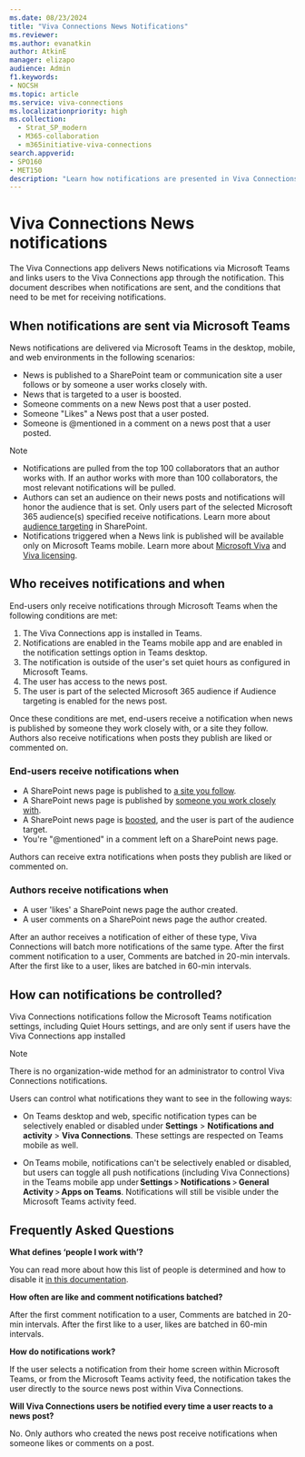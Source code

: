 ```yaml
---
ms.date: 08/23/2024
title: "Viva Connections News Notifications"
ms.reviewer: 
ms.author: evanatkin
author: AtkinE
manager: elizapo
audience: Admin
f1.keywords:
- NOCSH
ms.topic: article
ms.service: viva-connections
ms.localizationpriority: high
ms.collection:
  - Strat_SP_modern
  - M365-collaboration
  - m365initiative-viva-connections
search.appverid:
- SPO160
- MET150
description: "Learn how notifications are presented in Viva Connections across the desktop, mobile, and web environments"
---
```


# Viva Connections News notifications

The Viva Connections app delivers News notifications via Microsoft Teams and links users to the Viva Connections app through the notification. This document describes when notifications are sent, and the conditions that need to be met for receiving notifications.

## When notifications are sent via Microsoft Teams

News notifications are delivered via Microsoft Teams in the desktop, mobile, and web environments in the following scenarios:

- News is published to a SharePoint team or communication site a user follows or by someone a user works closely with.
- News that is targeted to a user is boosted.
- Someone comments on a new News post that a user posted.
- Someone "Likes" a News post that a user posted.
- Someone is @mentioned in a comment on a news post that a user posted.

> [!NOTE]
>
> - Notifications are pulled from the top 100 collaborators that an author works with. If an author works with more than 100 collaborators, the most relevant notifications will be pulled.
> - Authors can set an audience on their news posts and notifications will honor the audience that is set. Only users part of the selected Microsoft 365 audience(s) specified receive notifications. Learn more about [audience targeting](https://support.microsoft.com/office/target-navigation-news-files-links-and-web-parts-to-specific-audiences-33d84cb6-14ed-4e53-a426-74c38ea32293#bmstep2) in SharePoint.
> - Notifications triggered when a News link is published will be available only on Microsoft Teams mobile.
Learn more about [Microsoft Viva](https://www.microsoft.com/microsoft-viva) and [Viva licensing](https://www.microsoft.com/microsoft-viva/pricing).

## Who receives notifications and when

End-users only receive notifications through Microsoft Teams when the following conditions are met:

1. The Viva Connections app is installed in Teams.
2. Notifications are enabled in the Teams mobile app and are enabled in the notification settings option in Teams desktop.
3. The notification is outside of the user's set quiet hours as configured in Microsoft Teams.
4. The user has access to the news post.
5. The user is part of the selected Microsoft 365 audience if Audience targeting is enabled for the news post.

Once these conditions are met, end-users receive a notification when news is published by someone they work closely with, or a site they follow. Authors also receive notifications when posts they publish are liked or commented on.

### End-users receive notifications when

- A SharePoint news page is published to [a site you follow](https://support.microsoft.com/office/find-and-follow-sites-news-and-content-4411e38f-9bc5-4ecc-bd33-3dbe939ac84c).
- A SharePoint news page is published by [someone you work closely with](/graph/people-insights-overview).
- A SharePoint news page is [boosted](https://support.microsoft.com/office/46ad8dc5-8f3b-4d81-853d-8bbbdd0f9c83), and the user is part of the audience target.
- You're "@mentioned" in a comment left on a SharePoint news page.

Authors can receive extra notifications when posts they publish are liked or commented on.

### Authors receive notifications when

- A user 'likes' a SharePoint news page the author created.
- A user comments on a SharePoint news page the author created.

After an author receives a notification of either of these type, Viva Connections will batch more notifications of the same type. After the first comment notification to a user, Comments are batched in 20-min intervals. After the first like to a user, likes are batched in 60-min intervals.

## How can notifications be controlled?

Viva Connections notifications follow the Microsoft Teams notification settings, including Quiet Hours settings, and are only sent if users have the Viva Connections app installed

>[!NOTE]
>
> There is no organization-wide method for an administrator to control Viva Connections notifications.

Users can control what notifications they want to see in the following ways:

- On Teams desktop and web, specific notification types can be selectively enabled or disabled under **Settings** > **Notifications and activity** > **Viva Connections**. These settings are respected on Teams mobile as well.

- On Teams mobile, notifications can't be selectively enabled or disabled, but users can toggle all push notifications (including Viva Connections) in the Teams mobile app under **Settings** > **Notifications** > **General Activity** > **Apps on Teams**. Notifications will still be visible under the Microsoft Teams activity feed.

## Frequently Asked Questions

**What defines ‘people I work with’?**

You can read more about how this list of people is determined and how to disable it [in this documentation](/graph/people-insights-overview).

**How often are like and comment notifications batched?**

After the first comment notification to a user, Comments are batched in 20-min intervals. After the first like to a user, likes are batched in 60-min intervals.  

**How do notifications work?**

If the user selects a notification from their home screen within Microsoft Teams, or from the Microsoft Teams activity feed, the notification takes the user directly to the source news post within Viva Connections.

**Will Viva Connections users be notified every time a user reacts to a news post?**

No. Only authors who created the news post receive notifications when someone likes or comments on a post.
